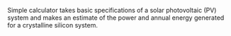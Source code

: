 Simple calculator takes basic specifications of a solar photovoltaic (PV) system and makes an estimate of the power and annual energy generated for a crystalline silicon system.
